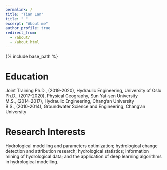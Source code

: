 ```yaml
---
permalink: /
title: "Tian Lan"
title: " "
excerpt: "About me"
author_profile: true
redirect_from: 
  - /about/
  - /about.html
---
```


{% include base_path %}

Education
======
Joint Training Ph.D., (2019-2020), Hydraulic Engineering, University of Oslo<br />
Ph.D., (2017-2020), Physical Geography, Sun Yat-sen University<br />
M.S., (2014-2017), Hydraulic Engineering, Chang’an University<br />
B.S., (2010-2014), Groundwater Science and Engineering, Chang’an University<br />


Research Interests
======
Hydrological modelling and parameters optimization; hydrological change detection and attribution research; hydrological statistics; information mining of hydrological data; and the application of deep learning algorithms in hydrological modelling.
